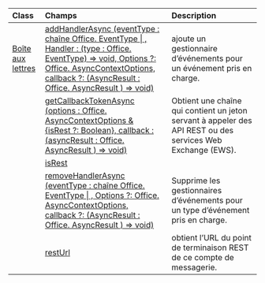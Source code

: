 | Class | Champs | Description |
|:---|:---|:---|
|[Boîte aux lettres](/javascript/api/outlook/outlook.mailbox)|[addHandlerAsync (eventType : chaîne Office. EventType \| , Handler : (type : Office. EventType) => void, Options ?: Office. AsyncContextOptions, callback ?: (AsyncResult : Office. AsyncResult <void> ) => void)](/javascript/api/outlook/outlook.mailbox#addhandlerasync-eventtype--handler--type-)|ajoute un gestionnaire d’événements pour un événement pris en charge.|
||[getCallbackTokenAsync (options : Office. AsyncContextOptions & {isRest ?: Boolean}, callback : (asyncResult : Office. AsyncResult <string> ) => void)](/javascript/api/outlook/outlook.mailbox#getcallbacktokenasync-options--isrest--callback--asyncresult-)|Obtient une chaîne qui contient un jeton servant à appeler des API REST ou des services Web Exchange (EWS).|
||[isRest](/javascript/api/outlook/outlook.mailbox#isrest)||
||[removeHandlerAsync (eventType : chaîne Office. EventType \| , Options ?: Office. AsyncContextOptions, callback ?: (AsyncResult : Office. AsyncResult <void> ) => void)](/javascript/api/outlook/outlook.mailbox#removehandlerasync-eventtype--options--callback--asyncresult-)|Supprime les gestionnaires d’événements pour un type d’événement pris en charge.|
||[restUrl](/javascript/api/outlook/outlook.mailbox#resturl)|obtient l’URL du point de terminaison REST de ce compte de messagerie.|
